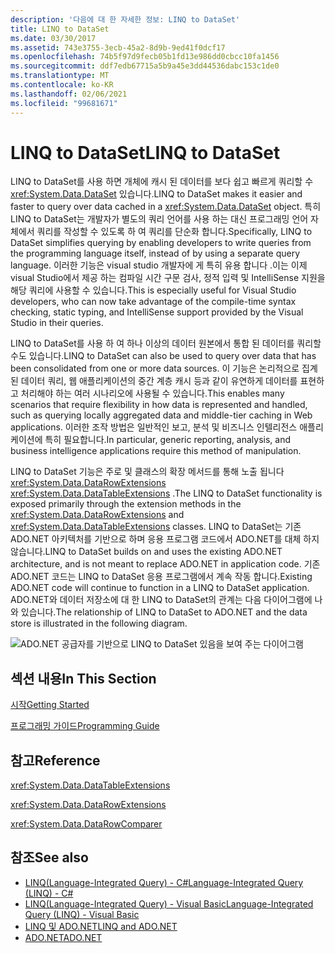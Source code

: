 ```yaml
---
description: '다음에 대 한 자세한 정보: LINQ to DataSet'
title: LINQ to DataSet
ms.date: 03/30/2017
ms.assetid: 743e3755-3ecb-45a2-8d9b-9ed41f0dcf17
ms.openlocfilehash: 74b5f97d9fecb05b1fd13e986dd0cbcc10fa1456
ms.sourcegitcommit: ddf7edb67715a5b9a45e3dd44536dabc153c1de0
ms.translationtype: MT
ms.contentlocale: ko-KR
ms.lasthandoff: 02/06/2021
ms.locfileid: "99681671"
---
```

# <a name="linq-to-dataset"></a><span data-ttu-id="2c5d0-103">LINQ to DataSet</span><span class="sxs-lookup"><span data-stu-id="2c5d0-103">LINQ to DataSet</span></span>

<span data-ttu-id="2c5d0-104">LINQ to DataSet를 사용 하면 개체에 캐시 된 데이터를 보다 쉽고 빠르게 쿼리할 수 <xref:System.Data.DataSet> 있습니다.</span><span class="sxs-lookup"><span data-stu-id="2c5d0-104">LINQ to DataSet makes it easier and faster to query over data cached in a <xref:System.Data.DataSet> object.</span></span> <span data-ttu-id="2c5d0-105">특히 LINQ to DataSet는 개발자가 별도의 쿼리 언어를 사용 하는 대신 프로그래밍 언어 자체에서 쿼리를 작성할 수 있도록 하 여 쿼리를 단순화 합니다.</span><span class="sxs-lookup"><span data-stu-id="2c5d0-105">Specifically, LINQ to DataSet simplifies querying by enabling developers to write queries from the programming language itself, instead of by using a separate query language.</span></span> <span data-ttu-id="2c5d0-106">이러한 기능은 visual studio 개발자에 게 특히 유용 합니다 .이는 이제 visual Studio에서 제공 하는 컴파일 시간 구문 검사, 정적 입력 및 IntelliSense 지원을 해당 쿼리에 사용할 수 있습니다.</span><span class="sxs-lookup"><span data-stu-id="2c5d0-106">This is especially useful for Visual Studio developers, who can now take advantage of the compile-time syntax checking, static typing, and IntelliSense support provided by the Visual Studio in their queries.</span></span>  
  
 <span data-ttu-id="2c5d0-107">LINQ to DataSet를 사용 하 여 하나 이상의 데이터 원본에서 통합 된 데이터를 쿼리할 수도 있습니다.</span><span class="sxs-lookup"><span data-stu-id="2c5d0-107">LINQ to DataSet can also be used to query over data that has been consolidated from one or more data sources.</span></span> <span data-ttu-id="2c5d0-108">이 기능은 논리적으로 집계된 데이터 쿼리, 웹 애플리케이션의 중간 계층 캐시 등과 같이 유연하게 데이터를 표현하고 처리해야 하는 여러 시나리오에 사용될 수 있습니다.</span><span class="sxs-lookup"><span data-stu-id="2c5d0-108">This enables many scenarios that require flexibility in how data is represented and handled, such as querying locally aggregated data and middle-tier caching in Web applications.</span></span> <span data-ttu-id="2c5d0-109">이러한 조작 방법은 일반적인 보고, 분석 및 비즈니스 인텔리전스 애플리케이션에 특히 필요합니다.</span><span class="sxs-lookup"><span data-stu-id="2c5d0-109">In particular, generic reporting, analysis, and business intelligence applications require this method of manipulation.</span></span>  
  
 <span data-ttu-id="2c5d0-110">LINQ to DataSet 기능은 주로 및 클래스의 확장 메서드를 통해 노출 됩니다 <xref:System.Data.DataRowExtensions> <xref:System.Data.DataTableExtensions> .</span><span class="sxs-lookup"><span data-stu-id="2c5d0-110">The LINQ to DataSet functionality is exposed primarily through the extension methods in the <xref:System.Data.DataRowExtensions> and <xref:System.Data.DataTableExtensions> classes.</span></span> <span data-ttu-id="2c5d0-111">LINQ to DataSet는 기존 ADO.NET 아키텍처를 기반으로 하며 응용 프로그램 코드에서 ADO.NET를 대체 하지 않습니다.</span><span class="sxs-lookup"><span data-stu-id="2c5d0-111">LINQ to DataSet builds on and uses the existing ADO.NET architecture, and is not meant to replace ADO.NET in application code.</span></span> <span data-ttu-id="2c5d0-112">기존 ADO.NET 코드는 LINQ to DataSet 응용 프로그램에서 계속 작동 합니다.</span><span class="sxs-lookup"><span data-stu-id="2c5d0-112">Existing ADO.NET code will continue to function in a LINQ to DataSet application.</span></span> <span data-ttu-id="2c5d0-113">ADO.NET와 데이터 저장소에 대 한 LINQ to DataSet의 관계는 다음 다이어그램에 나와 있습니다.</span><span class="sxs-lookup"><span data-stu-id="2c5d0-113">The relationship of LINQ to DataSet to ADO.NET and the data store is illustrated in the following diagram.</span></span>  
  
 ![ADO.NET 공급자를 기반으로 LINQ to DataSet 있음을 보여 주는 다이어그램](./media/linq-to-dataset/linq-dataset-ado-dotnet-provider.gif)  
  
## <a name="in-this-section"></a><span data-ttu-id="2c5d0-115">섹션 내용</span><span class="sxs-lookup"><span data-stu-id="2c5d0-115">In This Section</span></span>  

 [<span data-ttu-id="2c5d0-116">시작</span><span class="sxs-lookup"><span data-stu-id="2c5d0-116">Getting Started</span></span>](getting-started-linq-to-dataset.md)  
  
 [<span data-ttu-id="2c5d0-117">프로그래밍 가이드</span><span class="sxs-lookup"><span data-stu-id="2c5d0-117">Programming Guide</span></span>](programming-guide-linq-to-dataset.md)  
  
## <a name="reference"></a><span data-ttu-id="2c5d0-118">참고</span><span class="sxs-lookup"><span data-stu-id="2c5d0-118">Reference</span></span>  

 <xref:System.Data.DataTableExtensions>  
  
 <xref:System.Data.DataRowExtensions>  
  
 <xref:System.Data.DataRowComparer>  
  
## <a name="see-also"></a><span data-ttu-id="2c5d0-119">참조</span><span class="sxs-lookup"><span data-stu-id="2c5d0-119">See also</span></span>

- [<span data-ttu-id="2c5d0-120">LINQ(Language-Integrated Query) - C#</span><span class="sxs-lookup"><span data-stu-id="2c5d0-120">Language-Integrated Query (LINQ) - C#</span></span>](../../../csharp/programming-guide/concepts/linq/index.md)
- [<span data-ttu-id="2c5d0-121">LINQ(Language-Integrated Query) - Visual Basic</span><span class="sxs-lookup"><span data-stu-id="2c5d0-121">Language-Integrated Query (LINQ) - Visual Basic</span></span>](../../../visual-basic/programming-guide/concepts/linq/index.md)
- [<span data-ttu-id="2c5d0-122">LINQ 및 ADO.NET</span><span class="sxs-lookup"><span data-stu-id="2c5d0-122">LINQ and ADO.NET</span></span>](linq-and-ado-net.md)
- [<span data-ttu-id="2c5d0-123">ADO.NET</span><span class="sxs-lookup"><span data-stu-id="2c5d0-123">ADO.NET</span></span>](index.md)
